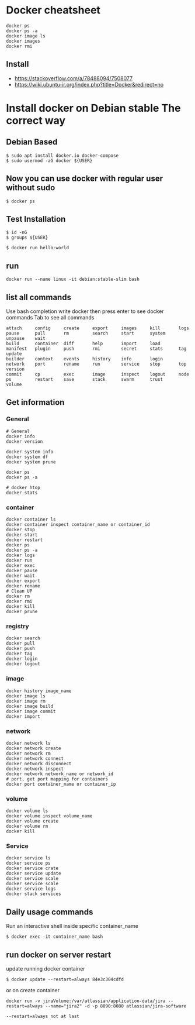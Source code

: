 # Docker cheatsheet
```
docker ps 
docker ps -a
docker image ls
docker images
docker rmi 
```
## Install

* https://stackoverflow.com/a/78488094/7508077
* https://wiki.ubuntu-ir.org/index.php?title=Docker&redirect=no

# Install docker on Debian stable The correct way

 ## Debian Based
 
 ```
 $ sudo apt install docker.io docker-compose
 $ sudo usermod -aG docker ${USER}
```

## Now you can use docker with regular user without sudo
```
$ docker ps
```


## Test Installation
```
$ id -nG
$ groups ${USER}

$ docker run hello-world
```




## run
```
docker run --name linux -it debian:stable-slim bash
```

## list all commands
Use bash completion write docker then press enter to see docker commands
Tab to see all commands

```
attach     config     create     export     images     kill       logs       pause      pull       rm         search     start      system     unpause    wait
build      container  diff       help       import     load       manifest   plugin     push       rmi        secret     stats      tag        update     
builder    context    events     history    info       login      network    port       rename     run        service    stop       top        version    
commit     cp         exec       image      inspect    logout     node       ps         restart    save       stack      swarm      trust      volume
```

## Get information

### General
```
# General
docker info
docker version

docker system info 
docker system df
docker system prune

docker ps
docker ps -a

# docker htop
docker stats
```

### container
```
docker container ls
docker container inspect container_name or container_id
docker stop
docker start
docker restart
docker ps
docker ps -a
docker logs
docker run
docker exec
docker pause
docker wait
docker export
docker rename
# Clean UP
docker rm
docker rmi
docker kill
docker prune
```

### registry
```
docker search
docker pull
docker push
docker tag
docker login
docker logout
```

### image
```
docker history image_name
docker image ls
docker image rm
docker image build
docker image commit
docker import
```

### network
```
docker network ls
docker network create
docker network rm
docker network connect
docker network disconnect
docker network inspect
docker network network_name or network_id
# port, get port mapping for containers
docker port container_name or container_ip
```

### volume
```
docker volume ls 
docker volume inspect volume_name
docker volume create
docker volume rm
docker kill 
```

### Service
```
docker service ls
docker service ps
docker service crate
docker service update
docker service scale
docker service scale
docker service logs
docker stack services
```

## Daily usage commands

Run an interactive shell inside specific container_name
```
$ docker exec -it container_name bash
```


## run docker on server restart 

update running docker container 

`$ docker update --restart=always 84e3c304cdfd`

or on create container

`docker run -v jiraVolume:/var/atlassian/application-data/jira --restart=always --name="jira2" -d -p 8090:8080 atlassian/jira-software`

```
--restart=always not at last
```

